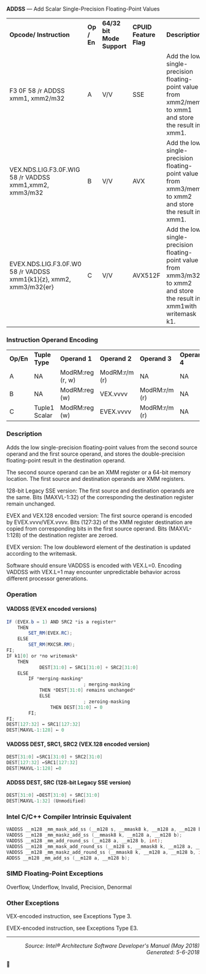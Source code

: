 <b>ADDSS</b> — Add Scalar Single-Precision Floating-Point Values
<table>
	<tr>
		<td><b>Opcode/ Instruction</b></td>
		<td><b>Op / En</b></td>
		<td><b>64/32 bit Mode Support</b></td>
		<td><b>CPUID Feature Flag</b></td>
		<td><b>Description</b></td>
	</tr>
	<tr>
		<td>F3 0F 58 /r ADDSS xmm1, xmm2/m32</td>
		<td>A</td>
		<td>V/V</td>
		<td>SSE</td>
		<td>Add the low single-precision floating-point value from xmm2/mem to xmm1 and store the result in xmm1.</td>
	</tr>
	<tr>
		<td>VEX.NDS.LIG.F3.0F.WIG 58 /r VADDSS xmm1,xmm2, xmm3/m32</td>
		<td>B</td>
		<td>V/V</td>
		<td>AVX</td>
		<td>Add the low single-precision floating-point value from xmm3/mem to xmm2 and store the result in xmm1.</td>
	</tr>
	<tr>
		<td>EVEX.NDS.LIG.F3.0F.W0 58 /r VADDSS xmm1{k1}{z}, xmm2, xmm3/m32{er}</td>
		<td>C</td>
		<td>V/V</td>
		<td>AVX512F</td>
		<td>Add the low single-precision floating-point value from xmm3/m32 to xmm2 and store the result in xmm1with writemask k1.</td>
	</tr>
</table>


### Instruction Operand Encoding
<table>
	<tr>
		<td><b>Op/En</b></td>
		<td><b>Tuple Type</b></td>
		<td><b>Operand 1</b></td>
		<td><b>Operand 2</b></td>
		<td><b>Operand 3</b></td>
		<td><b>Operand 4</b></td>
	</tr>
	<tr>
		<td>A</td>
		<td>NA</td>
		<td>ModRM:reg (r, w)</td>
		<td>ModRM:r/m (r)</td>
		<td>NA</td>
		<td>NA</td>
	</tr>
	<tr>
		<td>B</td>
		<td>NA</td>
		<td>ModRM:reg (w)</td>
		<td>VEX.vvvv</td>
		<td>ModRM:r/m (r)</td>
		<td>NA</td>
	</tr>
	<tr>
		<td>C</td>
		<td>Tuple1 Scalar</td>
		<td>ModRM:reg (w)</td>
		<td>EVEX.vvvv</td>
		<td>ModRM:r/m (r)</td>
		<td>NA</td>
	</tr>
</table>


### Description
Adds the low single-precision floating-point values from the second source operand and the first source operand,
and stores the double-precision floating-point result in the destination operand.

The second source operand can be an XMM register or a 64-bit memory location. The first source and destination
operands are XMM registers.

128-bit Legacy SSE version: The first source and destination operands are the same. Bits (MAXVL-1:32) of the
corresponding the destination register remain unchanged.

EVEX and VEX.128 encoded version: The first source operand is encoded by EVEX.vvvv/VEX.vvvv. Bits (127:32) of
the XMM register destination are copied from corresponding bits in the first source operand. Bits (MAXVL-1:128) of
the destination register are zeroed.

EVEX version: The low doubleword element of the destination is updated according to the writemask.

Software should ensure VADDSS is encoded with VEX.L=0. Encoding VADDSS with VEX.L=1 may encounter 
unpredictable behavior across different processor generations.

### Operation


#### VADDSS (EVEX encoded versions)
```java
IF (EVEX.b = 1) AND SRC2 *is a register*
    THEN
        SET_RM(EVEX.RC);
    ELSE 
        SET_RM(MXCSR.RM);
FI;
IF k1[0] or *no writemask*
    THEN
            DEST[31:0] ← SRC1[31:0] + SRC2[31:0]
    ELSE 
        IF *merging-masking*
                            ; merging-masking
            THEN *DEST[31:0] remains unchanged*
            ELSE 
                            ; zeroing-masking
                THEN DEST[31:0] ← 0
        FI;
FI;
DEST[127:32] ← SRC1[127:32]
DEST[MAXVL-1:128] ← 0
```
#### VADDSS DEST, SRC1, SRC2 (VEX.128 encoded version)
```java
DEST[31:0] ←SRC1[31:0] + SRC2[31:0]
DEST[127:32] ←SRC1[127:32]
DEST[MAXVL-1:128] ←0
```
#### ADDSS DEST, SRC (128-bit Legacy SSE version)
```java
DEST[31:0] ←DEST[31:0] + SRC[31:0]
DEST[MAXVL-1:32] (Unmodified)
```
### Intel C/C++ Compiler Intrinsic Equivalent
```c
VADDSS __m128 _mm_mask_add_ss (__m128 s, __mmask8 k, __m128 a, __m128 b);
VADDSS __m128 _mm_maskz_add_ss (__mmask8 k, __m128 a, __m128 b);
VADDSS __m128 _mm_add_round_ss (__m128 a, __m128 b, int);
VADDSS __m128 _mm_mask_add_round_ss (__m128 s, __mmask8 k, __m128 a, __m128 b, int);
VADDSS __m128 _mm_maskz_add_round_ss (__mmask8 k, __m128 a, __m128 b, int);
ADDSS __m128 _mm_add_ss (__m128 a, __m128 b);
```
### SIMD Floating-Point Exceptions
Overflow, Underflow, Invalid, Precision, Denormal

### Other Exceptions

VEX-encoded instruction, see Exceptions Type 3.

EVEX-encoded instruction, see Exceptions Type E3.

 --- 
<p align="right"><i>Source: Intel® Architecture Software Developer's Manual (May 2018)<br>Generated: 5-6-2018</i></p>
